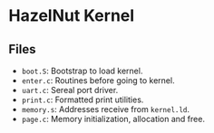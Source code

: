 # HazelNut Kernel

## Files

- `boot.S`: Bootstrap to load kernel.
- `enter.c`: Routines before going to kernel.
- `uart.c`: Sereal port driver.
- `print.c`: Formatted print utilities.
- `memory.s`: Addresses receive from `kernel.ld`.
- `page.c`: Memory initialization, allocation and free.
